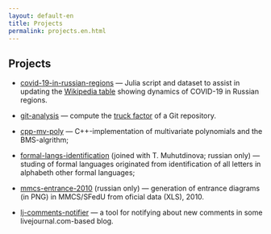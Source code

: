 ```yaml
---
layout: default-en
title: Projects
permalink: projects.en.html
---
```

## Projects

* [covid-19-in-russian-regions](https://github.com/ulysses4ever/covid-19-in-russian-regions) —
    Julia script and dataset to assist in updating the
    [Wikipedia table](https://en.wikipedia.org/wiki/Template:COVID-19_pandemic_data/Russia_medical_cases)
    showing dynamics of COVID-19 in Russian regions.

* [git-analysis](https://github.com/ulysses4ever/git-analysis) — compute the 
    [truck factor](https://en.wikipedia.org/wiki/Bus_factor) of a Git repository.

*   [cpp-mv-poly](http://code.google.com/p/cpp-mv-poly/) — C++-implementation of multivariate polynomials and the BMS-algrithm;

*   [formal-langs-identification](http://code.google.com/p/formal-langs-identification/) (joined with T. Muhutdinova; russian only) — studing of formal languages originated from identification of all letters in alphabeth other formal languages;

*   [mmcs-entrance-2010](http://code.google.com/p/mmcs-entrance-2010/) (russian only) — generation of entrance diagrams (in PNG) in MMCS/SFedU from oficial data (XLS), 2010.

*   [lj-comments-notifier](http://code.google.com/p/lj-comments-notifier/) — a tool for notifying about new comments in some livejournal.com-based blog.
